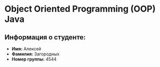# Object Oriented Programming (OOP) Java

## Информация о студенте:

- **Имя:** Алексей
- **Фамилия:** Загородных
- **Номер группы:** 4544
